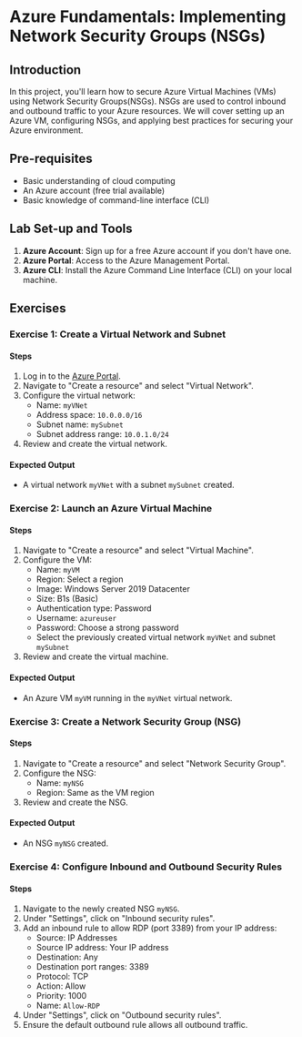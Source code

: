 # Azure Fundamentals: Implementing Network Security Groups (NSGs)

## Introduction

In this project, you'll learn how to secure Azure Virtual Machines (VMs) using Network Security Groups(NSGs). NSGs are used to control inbound and outbound traffic to your Azure resources. We will cover setting up an Azure VM, configuring NSGs, and applying best practices for securing your Azure environment.

## Pre-requisites

- Basic understanding of cloud computing
- An Azure account (free trial available)
- Basic knowledge of command-line interface (CLI)

## Lab Set-up and Tools

1. **Azure Account**: Sign up for a free Azure account if you don't have one.
2. **Azure Portal**: Access to the Azure Management Portal.
3. **Azure CLI**: Install the Azure Command Line Interface (CLI) on your local machine.

## Exercises

### Exercise 1: Create a Virtual Network and Subnet

#### Steps

1. Log in to the [Azure Portal](https://portal.azure.com/).
2. Navigate to "Create a resource" and select "Virtual Network".
3. Configure the virtual network:
    - Name: `myVNet`
    - Address space: `10.0.0.0/16`
    - Subnet name: `mySubnet`
    - Subnet address range: `10.0.1.0/24`
4. Review and create the virtual network.

#### Expected Output

- A virtual network `myVNet` with a subnet `mySubnet` created.

### Exercise 2: Launch an Azure Virtual Machine

#### Steps

1. Navigate to "Create a resource" and select "Virtual Machine".
2. Configure the VM:
    - Name: `myVM`
    - Region: Select a region
    - Image: Windows Server 2019 Datacenter
    - Size: B1s (Basic)
    - Authentication type: Password
    - Username: `azureuser`
    - Password: Choose a strong password
    - Select the previously created virtual network `myVNet` and subnet `mySubnet`
3. Review and create the virtual machine.

#### Expected Output

- An Azure VM `myVM` running in the `myVNet` virtual network.

### Exercise 3: Create a Network Security Group (NSG)

#### Steps

1. Navigate to "Create a resource" and select "Network Security Group".
2. Configure the NSG:
    - Name: `myNSG`
    - Region: Same as the VM region
3. Review and create the NSG.

#### Expected Output

- An NSG `myNSG` created.

### Exercise 4: Configure Inbound and Outbound Security Rules

#### Steps

1. Navigate to the newly created NSG `myNSG`.
2. Under "Settings", click on "Inbound security rules".
3. Add an inbound rule to allow RDP (port 3389) from your IP address:
    - Source: IP Addresses
    - Source IP address: Your IP address
    - Destination: Any
    - Destination port ranges: 3389
    - Protocol: TCP
    - Action: Allow
    - Priority: 1000
    - Name: `Allow-RDP`
4. Under "Settings", click on "Outbound security rules".
5. Ensure the default outbound rule allows all outbound traffic.